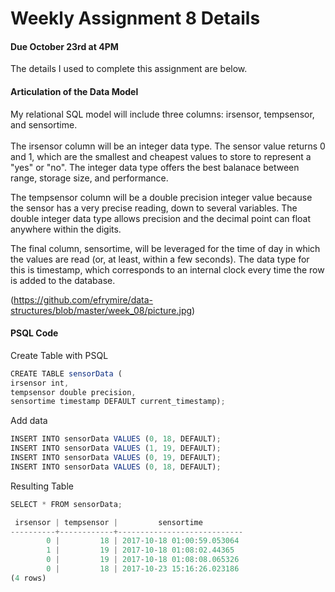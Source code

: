 # Weekly Assignment 8 Details
#### Due October 23rd at 4PM

The details I used to complete this assignment are below. 

#### Articulation of the Data Model

My relational SQL model will include three columns: irsensor, tempsensor, and sensortime. 
<br><br>
The irsensor column will be an integer data type. The sensor value returns 0 and 1, 
which are the smallest and cheapest values to store to represent a "yes" or "no".
The integer data type offers the best balanace between range, storage size, and performance. 

The tempsensor column will be a double precision integer value because the sensor has a very
precise reading, down to several variables. The double integer data type allows precision and 
the decimal point can float anywhere within the digits. 

The final column, sensortime, will be leveraged for the time of day in which the 
values are read (or, at least, within a few seconds). The data type for this is timestamp, 
which corresponds to an internal clock every time the row is added to the database.

(https://github.com/efrymire/data-structures/blob/master/week_08/picture.jpg)


#### PSQL Code

Create Table with PSQL

```js
CREATE TABLE sensorData (
irsensor int,
tempsensor double precision,
sensortime timestamp DEFAULT current_timestamp);
```

Add data

```js
INSERT INTO sensorData VALUES (0, 18, DEFAULT);
INSERT INTO sensorData VALUES (1, 19, DEFAULT);
INSERT INTO sensorData VALUES (0, 19, DEFAULT);
INSERT INTO sensorData VALUES (0, 18, DEFAULT);
```

Resulting Table

```js
SELECT * FROM sensorData;

 irsensor | tempsensor |         sensortime         
----------+------------+----------------------------
        0 |         18 | 2017-10-18 01:00:59.053064
        1 |         19 | 2017-10-18 01:08:02.44365
        0 |         19 | 2017-10-18 01:08:08.065326
        0 |         18 | 2017-10-23 15:16:26.023186
(4 rows)
```